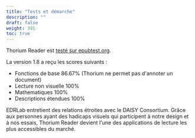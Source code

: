 ```yaml
---
title: "Tests et démarche"
description: ""
draft: false
weight: 391
toc: true
---
```


Thorium Reader est [testé sur epubtest.org](https://epubtest.org/results/3632/).

La version 1.8 a reçu les scores suivants : 
* Fonctions de base 86.67% (Thorium ne permet pas d'annoter un document)
* Lecture non visuelle 100%
* Mathematiques 100%
* Descriptions étendues 100% 


EDRLab entretient des relations étroites avec le DAISY Consortium. Grâce aux personnes ayant des hadicaps visuels qui participent à notre design et à nos essais, Thorium Reader devient l'une des applications de lecture les plus accessibles du marché. 